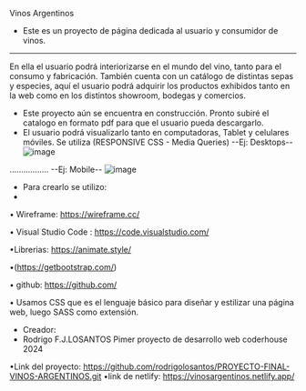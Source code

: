 Vinos Argentinos
-	Este es un proyecto de página dedicada al usuario y consumidor de vinos.
________________________________________
 
En ella el usuario podrá interiorizarse en el mundo del vino, tanto para el consumo y fabricación. 
También cuenta con un catálogo de distintas sepas y especies, aquí el usuario podrá adquirir los productos exhibidos tanto en la web como en los distintos showroom, bodegas y comercios. 
-	Este proyecto aún se encuentra en construcción.
Pronto subiré el catalogo en formato pdf para que el usuario pueda descargarlo.
-	El usuario podrá visualizarlo tanto en computadoras, Tablet y celulares móviles. 
Se utiliza (RESPONSIVE CSS - Media Queries)
--Ej: Desktops--
![image](https://github.com/rodrigolosantos/segunda.losantos/assets/173392192/b8da6911-716b-4867-9627-9d06b865ff37)


 .................
 --Ej: Mobile--
 ![image](https://github.com/rodrigolosantos/segunda.losantos/assets/173392192/58074bcd-680c-4a52-9075-fd2d245ab12c)


-	Para crearlo se utilizo:
-	
•	Wireframe: https://wireframe.cc/

•	Visual Studio Code : https://code.visualstudio.com/

•Librerias: 	https://animate.style/

•(https://getbootstrap.com/)

•	github: https://github.com/

•	Usamos CSS que es el lenguaje básico para diseñar y estilizar una página web, luego SASS como extensión.

-	Creador:
-	 Rodrigo F.J.LOSANTOS
Pimer proyecto de desarrollo web coderhouse 2024

•Link del proyecto:
https://github.com/rodrigolosantos/PROYECTO-FINAL-VINOS-ARGENTINOS.git
•link de netlify:
https://vinosargentinos.netlify.app/
